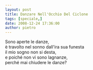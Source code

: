 ```yaml
---
layout: post
title: Danzare Nell'Occhio Del Ciclone
tags: [speciale,]
date: 2008-12-24 17:36:00
author: pietro
---
```

Sono aperte le danze,<br/>è travolto nel sonno dall'ira sua funesta<br/>il mio sogno non si desta,<br/>e poiché non vi sono lagnanze,<br/>perché mai chiudere le danze?
